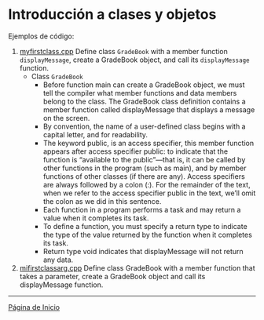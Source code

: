 # Introducción a clases y objetos

Ejemplos de código:
1. <u>myfirstclass.cpp</u> Define class ```GradeBook``` with a member function ```displayMessage```, create a GradeBook object, and call its ```displayMessage``` function.
    - Class ```GradeBook```
        - Before function main can create a GradeBook object, we must tell the compiler what member functions and data members belong to the class. The GradeBook class definition contains a member function called displayMessage that displays a message on the screen.
        - By convention, the name of a user-defined class begins with a capital letter, and for readability.
        - The keyword public, is an access specifier, this member function appears after access specifier public: to indicate that the function is “available to the public”—that is, it can be called by other functions in the program (such as main), and by member functions of other classes (if there are any). Access specifiers are always followed by a colon (:). For the remainder of the text, when we refer to the access specifier public in the text, we’ll omit the colon as we did in this sentence.
        - Each function in a program performs a task and may return a value when it completes its task.
        - To define a function, you must specify a return type to indicate the type of the value returned by the function when it completes its task.
        - Return type void indicates that displayMessage will not return any data.
1. <u>mifirstclassarg.cpp</u> Define class GradeBook with a member function that takes a parameter, create a GradeBook object and call its displayMessage function.

---

[Página de Inicio](https://github.com/mikeguzman/EIF201-Progra-I)